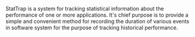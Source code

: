 StatTrap is a system for tracking statistical information about the performance of one or more applications. It's chief purpose is to provide a simple and convenient method for recording the duration of various events in software system for the purpose of tracking historical performance.